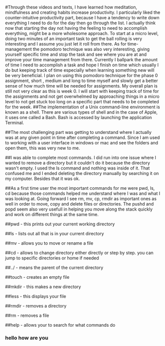 #Through these videos and texts, I have learned how meditation, mindfulness and creating habits increase productivity. I particularly liked the counter-intuitive productivity part, because I have a tendency to write down everything I need to do for the day then go through the list. I actually think now that starting the day not having the feeling to need to accomplish everything, might be a more wholesome approach. To start at a micro level, doing two minutes of an important task to get the ball rolling is very interesting and I assume you just let it roll from there. As for time-management the pomodoro technique was also very interesting, giving yourself specific time and stop the task and see where you are at and improve your time management from there. Currently I ballpark the amount of time I need to accomplish a task and hope I finish on time which usually I do but keeping track of time especially when learning something new will be very beneficial. I plan on using this pomodoro technique for the phase 0 assignment, short , medium and long to time myself and slowly get a better sense of how much time will be needed for assignments. My overall plan is still not very clear as this is week 0. I will start with keeping track of time for the assignments and not get overwhelmed by approaching things in a micro level to not get stuck too long on a specific part that needs to be completed for the week.
##The implementation of a Unix command-line environment is known as a shell. There are various types of shell and in the case of Apple, it uses one called a Bash. Bash is accessed by launching the application Terminal.

##The most challenging part was getting to understand where I actually was at any given point in time after completing a command. Since I am used to working with a user interface in windows or mac and see the folders and open them, this was very new to me.

##I was able to complete most commands. I did run into one issue where I wanted to remove a directory but it couldn't do it because the directory wasn't empty. I used the ls command and nothing was inside of it. That confused me and I ended deleting the directory manually by searching it on my computer. Besides that it was ok.

##As a first time user the most important commands for me were pwd, ls, cd because those commands helped me understand where I was and what I was looking at. Going forward I see rm, mv, cp, rmdir as important ones as well in order to move, copy and delete files or directories. The pushd and popd seem also very usefull in helping you move along the stack quickly and work on different things at the same time.

##pwd - this prints out your current working directory

##ls - lists out all that is in your current directory

##mv - allows you to move or rename a file

##cd - allows to change directory either directly or step by step. you can jump to specific directories or home if needed

##../ - means the parent of the current directory



##touch - creates an empty file

##mkdir - this makes a new directory

##less - this displays your file

##rmdir - removes a directory

##rm - removes a file

##help - allows your to search for what commands do


### hello how are you